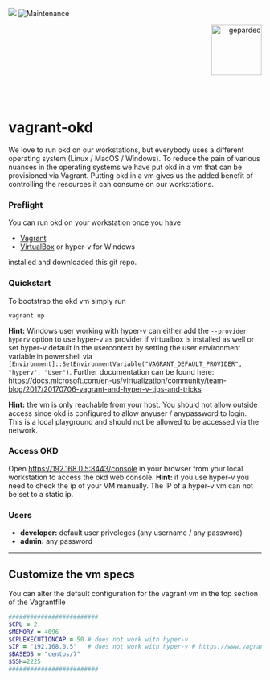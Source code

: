 ![](https://img.shields.io/badge/license-GPL%20v3.0-brightgreen.svg)
![Maintenance](https://img.shields.io/maintenance/yes/2020)
<p align="right">
<img alt="gepardec" width=100px src="https://www.gepardec.com/files/gepardec_logo_light_background@2000w.png">
</p>
<br>
<br>

# vagrant-okd

We love to run okd on our workstations, but everybody uses a different operating system (Linux / MacOS / Windows). To reduce the pain of various nuances in the operating systems we have put okd in a vm that can be provisioned via Vagrant. Putting okd in a vm gives us the added benefit of controlling the resources it can consume on our workstations.

### Preflight

You can run okd on your workstation once you have 

* [Vagrant](https://www.vagrantup.com/intro/getting-started/install.html)
* [VirtualBox](https://www.virtualbox.org/wiki/Downloads) or hyper-v for Windows

installed and downloaded this git repo. 

### Quickstart

To bootstrap the okd vm simply run

```
vagrant up
```

**Hint:** Windows user working with hyper-v can either add the `--provider hyperv` option to use hyper-v as provider if virtualbox is installed as well or set hyper-v default in the usercontext by setting the user environment variable in powershell via `[Environment]::SetEnvironmentVariable("VAGRANT_DEFAULT_PROVIDER", "hyperv", "User")`. Further documentation can be found here: https://docs.microsoft.com/en-us/virtualization/community/team-blog/2017/20170706-vagrant-and-hyper-v-tips-and-tricks 

**Hint:** the vm is only reachable from your host. You should not allow outside access since okd is configured to allow anyuser / anypassword to login. This is a local playground and should not be allowed to be accessed via the network.

### Access OKD

Open https://192.168.0.5:8443/console in your browser from your local workstation to access the okd web console.
**Hint:** if you use hyper-v you need to check the ip of your VM manually. The IP of a hyper-v vm can not be set to a static ip.

### Users

* **developer:** default user priveleges (any username / any password)
* **admin:** any password

---

## Customize the vm specs

You can alter the default configuration for the vagrant vm in the top section of the Vagrantfile

```ruby
#########################
$CPU = 2
$MEMORY = 4096
$CPUEXECUTIONCAP = 50 # does not work with hyper-v
$IP = "192.168.0.5"   # does not work with hyper-v # https://www.vagrantup.com/docs/hyperv/limitations.html
$BASEOS = "centos/7"
$SSH=2225
#########################
```